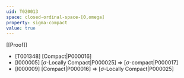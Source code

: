 ```yaml
---
uid: T020013
space: closed-ordinal-space-[0,omega]
property: sigma-compact
value: true
---
```

[[Proof]]

* [T001348] [Compact|P000016]
* [I000005] [$\sigma$-Locally Compact|P000025] => [$\sigma$-compact|P000017]
* [I000009] [Compact|P000016] => [$\sigma$-Locally Compact|P000025]

